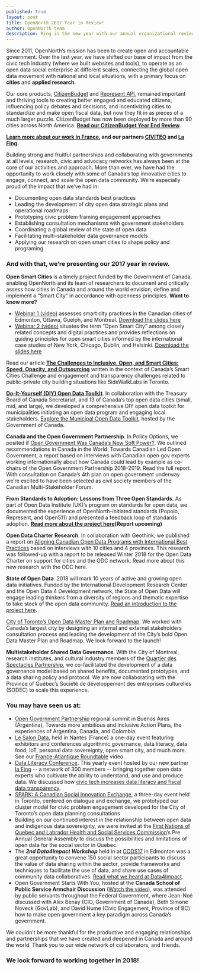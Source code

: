 ```yaml
---
published: true
layout: post
title: OpenNorth 2017 Year in Review!
author: OpenNorth team
description: Ring in the new year with our annual organizational review!
---
```

Since 2011, OpenNorth’s mission has been to create open and accountable government. Over the last year, we have shifted our base of impact from the civic tech industry (where we built websites and tools), to operate as an open data social enterprise at different scales, connecting the global open data movement with national and local situations, with a primary focus on **cities** and **applied research**.

Our core products, [CitizenBudget](http://www.citizenbudget.com/) and [Represent API](https://represent.opennorth.ca/), remained important and thriving tools to creating better engaged and educated citizens, influencing policy debates and decisions, and incentivizing cities to standardize and make open fiscal data, but now they fit in as pieces of a much larger puzzle. CitizenBudget has now been deployed by more than 90 cities across North America. **[Read our CitizenBudget Year End Review](http://www.opennorth.ca/2017/12/19/leading-the-way-budget-engagement-2017.html)**.

**[Learn more about our work in France](http://www.nordouvert.ca/2017/12/19/budget-citoyen-en-france.html), and our partners [CIVITEO](http://civiteo.fr/) and [La Fing](http://fing.org/?lang=fr).**

Building strong and fruitful partnerships and collaborating with governments at all levels, research, civic and advocacy networks has always been at the core of our activities and approach. More than ever, we have had the opportunity to work closely with some of Canada’s top innovative cities to engage, connect, and scale the open data community. We’re especially proud of the impact that we’ve had in:

- Documenting open data standards best practices
- Leading the development of city open data strategic plans and operational roadmaps
- Prototyping civic problem framing engagement approaches
- Establishing consultation mechanisms with government stakeholders
- Coordinating a global review of the state of open data
- Facilitating multi-stakeholder data governance models
- Applying our research on open smart cities to shape policy and programing


### And with that, we’re presenting our 2017 year in review.

**Open Smart Cities** is a timely project funded by the Government of Canada, enabling OpenNorth and its team of researchers to document and critically assess how cities in Canada and around the world envision, define and implement a “Smart City” in accordance with openness principles. **Want to know more?**
- [Webinar 1 (video)](https://gts-ee.webex.com/ec3100/eventcenter/recording/recordAction.do?theAction=poprecord&siteurl=gts-ee&entappname=url3100&internalRecordTicket=4832534b00000004fb51bcdacec732008c933b37c2cad871a02dcae91abb9ea80b957e20aaa23ab6&renewticket=0&isurlact=true&format=short&rnd=8673760422&RCID=72ee3738d6cc4fb1ab87c1f4944be50d&rID=901086&needFilter=false&recordID=901086&apiname=lsr.php&AT=pb&actappname=ec3100&&SP=EC&entactname=%2FnbrRecordingURL.do&actname=%2Feventcenter%2Fframe%2Fg.do) assesses smart city practices in the Canadian cities of Edmonton, Ottawa, Guelph, and Montreal. [Download the slides here](https://drive.google.com/file/d/0B739vUevKlPgX1ZTSjJZMjZabDg/view)
- [Webinar 2 (video)](https://vimeo.com/247378746) situates the term “Open Smart City” among closely related concepts and digital practices and provides reflections on guiding principles for open smart cities informed by the international case studies of New York, Chicago, Dublin, and Helsinki. [Download the slides here](https://drive.google.com/file/d/1PI8Vid_V-XeBJWujUaxZxUP6Gf4b2jXj/view)

Read our article **[The Challenges to Inclusive, Open, and Smart Cities: Speed, Opacity, and Outsourcing](https://medium.com/@jeannoe/the-challenges-to-inclusive-open-and-smart-cities-speed-opacity-and-outsourcing-49ccceb45552)** written in the context of Canada’s Smart Cities Challenge and engagement and transparency challenges related to public-private city building situations like SideWalkLabs in Toronto.

**[Do-It-Yourself (DIY) Open Data Toolkit](http://open.canada.ca/en/do-it-yourself-open-data-toolkit)**. In collaboration with the Treasury Board of Canada Secretariat, and 13 of Canada’s top open data cities (small, mid, and large), we developed a comprehensive DIY open data toolkit for municipalities initiating an open data program and engaging local stakeholders. [Explore the Municipal Open Data Toolkit](http://open.canada.ca/en/do-it-yourself-open-data-toolkit), hosted by the Government of Canada.

**Canada and the Open Government Partnership**. In Policy Options, we posited if [Open Government Was Canada’s New Soft Power?](http://policyoptions.irpp.org/magazines/november-2017/open-government-canadas-new-soft-power/). We outlined recommendations in Canada in the World: Towards Canadian Led Open Government, a report based on interviews with Canadian open gov experts working internationally about how Canada could lead by example as co-chairs of the Open Government Partnership 2018-2019. Read the full report. With consultation on Canada’s 4th plan on open government underway we’re excited to have been selected as civil society members of the Canadian Multi-Stakeholder Forum.

**From Standards to Adoption: Lessons from Three Open Standards**. As part of Open Data Institute (UK)’s program on standards for open data, we documented the experience of OpenNorth-initiated standards (Popolo, Represent, and Open511) and presented a feedback loop of standards adoption. [**Read more about the project here**](http://www.opennorth.ca/2017/12/21/from-development-to-adoption-lessons-from-three-open-standards.html)**(Report upcoming)**

**Open Data Charter Research**. In collaboration with Geothink, we published a report on [Aligning Canadian Open Data Programs with International Best Practices](http://www.opennorth.ca/2017/01/30/final-report-aligning-canadian-open-data-programs-with-international-best-practices.html) based on interviews with 10 cities and 4 provinces. This research was followed-up with a report to be released Winter 2018 for the Open Data Charter on support for cities and the ODC network. Read more about this new research with the ODC here.

**State of Open Data**. 2018 will mark 10 years of active and growing open data initiatives. Funded by the International Development Research Center and the Open Data 4 Development network, the State of Open Data will engage leading thinkers from a diversity of regions and thematic expertise to take stock of the open data community. [Read an introduction to the project here](http://www.opennorth.ca/2017/10/31/introducing-the-state-of-open-data.html).

[City of Toronto’s Open Data Master Plan and Roadmap](https://www.toronto.ca/city-government/data-research-maps/open-data/open-data-master-plan/). We worked with Canada’s largest city by designing an internal and external stakeholders consultation process and leading the development of the City’s bold Open Data Master Plan and Roadmap. We look forward to the launch!

**Multistakeholder Shared Data Governance**. With the City of Montreal, research institutes, and cultural industry members of the [Quartier des Spectacles Partnership](http://www.quartierdesspectacles.com/en/), we co-facilitated the development of a data governance model based on shared benefits, documented prototypes, and a data sharing policy and protocol. We are now collaborating with the Province of Québec’s Société de développement des entreprises culturelles (SODEC) to scale this experience.

### You may have seen us at:

- [Open Government Partnership](https://www.opengovpartnership.org/countries/canada) regional summit in Buenos Aires (Argentina), Towards more ambitious and inclusive Action Plans, the experiences of Argentina, Canada, and Colombia.
- [Le Salon Data](https://salondata.fr/), held in Nantes (France) a one-day event featuring exhibitors and conferences algorithmic governance, data literacy, data food, IoT, personal data sovereignty, open smart city, and much more. See our [France-Atlantique Roundtable](https://www.youtube.com/watch?v=Hvgh3Z71xEI) video.
- [Data Literacy Conference](http://dataliteracyconference.net/2017/). This yearly event hosted by our new partner [la Fing](http://fing.org/?lang=en) -- a network of 300 members -- bringing together open data experts who cultivate the ability to understand, and use and produce data. We discussed how [civic tech increases data literacy and fiscal data transparency](https://www.youtube.com/watch?v=7KQuiM6XdcI).
- [SPARK: A Canadian Social Innovation Exchange](https://www.canadasocialinnovation.com/), a three-day event held in Toronto, centered on dialogue and exchange, we prototyped our cluster model for civic problem engagement developed for the City of Toronto’s open data planning consultations
- Building on our continued interest in the relationship between open data and indigenous data sovereignty, we were invited at the [First Nations of Quebec and Labrador Health and Social Services Commission](https://www.cssspnql.com/en/fnqlhssc)’s Pre Annual General Assembly to discuss the possibilities and limitations of open data for the social sector in Quebec.
- The _**2nd Data4Impact Workshop**_ held in at [CODS17](http://opendatasummit.ca/) in Edmonton was a great opportunity to convene 150 social sector participants to discuss the value of data sharing within the sector, provide frameworks and techniques to facilitate the use of data, and share use cases of community data collaboratives. [Read what we heard at Data4Impact](https://drive.google.com/file/d/0B739vUevKlPgQ1ZHeDlyLWo1RjA/view).
- Open Government Starts With You, hosted at the **Canada School of Public Service Armchair Discussion** ([Watch the video](http://www.csps-efpc.gc.ca/events/air/arc/2017-eng.aspx#a20170412)), was attended by public servants throughout the Federal Government, where Jean-Noé discussed with Alex Benay (CIO, Government of Canada), Beth Simone Noveck (GovLab), and David Hume (Civic Engagement, Province of BC) how to make open government a key paradigm across Canada’s government.


We couldn’t be more thankful for the productive and engaging relationships and partnerships that we have created and deepened in Canada and around the world. Thank you to our wide network of collaborators, and friends.

### We look forward to working together in 2018!
